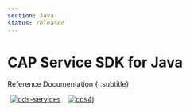 ```yaml
---
section: Java
status: released
---
```


<style scoped>
.badges img {
  display: unset;
  margin: 0 5px;
}
</style>

# CAP Service SDK for Java

Reference Documentation { .subtitle}

<span class="badges">

[![cds-services](https://javadoc.io/badge2/com.sap.cds/cds-services-api/cds--services.svg)](https://javadoc.io/doc/com.sap.cds/cds-services-api/latest/overview-summary.html)
[![cds4j](https://javadoc.io/badge2/com.sap.cds/cds4j-api/cds4j.svg)](https://javadoc.io/doc/com.sap.cds/cds4j-api/latest/com/sap/cds/ql/package-summary.html)

</span>

<script setup>
import { data as pages } from './index.data.js'
</script>

<br>
<IndexList :pages='pages' />
